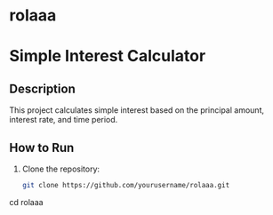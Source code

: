 
# rolaaa
# Simple Interest Calculator

## Description
This project calculates simple interest based on the principal amount, interest rate, and time period.

## How to Run
1. Clone the repository:
   ```bash
   git clone https://github.com/yourusername/rolaaa.git
cd rolaaa
